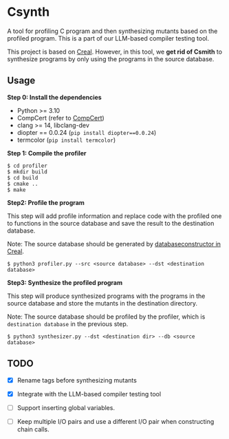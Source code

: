 # Csynth
A tool for profiling C program and then synthesizing mutants based on the profiled program.
This is a part of our LLM-based compiler testing tool.

This project is based on [Creal](https://github.com/UniCodeSphere/Creal). However, in this tool, 
we **get rid of Csmith** to synthesize programs by only using the programs in the source database.

## Usage

**Step 0: Install the dependencies**

- Python >= 3.10
- CompCert (refer to [CompCert](https://compcert.org/man/manual002.html#install))
- clang >= 14, libclang-dev
- diopter == 0.0.24 (`pip install diopter==0.0.24`)
- termcolor (`pip install termcolor`)


**Step 1: Compile the profiler**

```shell
$ cd profiler
$ mkdir build
$ cd build
$ cmake ..
$ make
```

**Step2: Profile the program**

This step will add profile information and replace code with the profiled one to functions in the source database and save the result to the destination database.

Note: The source database should be generated by [databaseconstructor in Creal](https://github.com/UniCodeSphere/Creal/tree/main/databaseconstructor). 

```shell
$ python3 profiler.py --src <source database> --dst <destination database>
```

**Step3: Synthesize the profiled program**

This step will produce synthesized programs with the programs in the source database and 
store the mutants in the destination directory.

Note: The source database should be profiled by the profiler, which is `destination database` in the previous step. 

```shell
$ python3 synthesizer.py --dst <destination dir> --db <source database>
```

## TODO

- [x] Rename tags before synthesizing mutants

- [x] Integrate with the LLM-based compiler testing tool

- [ ] Support inserting global variables. 

- [ ] Keep multiple I/O pairs and use a different I/O pair when constructing chain calls. 
